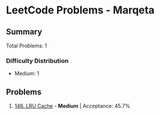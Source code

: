 # LeetCode Problems - Marqeta

## Summary
Total Problems: 1

### Difficulty Distribution

- Medium: 1

## Problems

1. [146. LRU Cache](https://leetcode.com/problems/lru-cache/) - **Medium** | Acceptance: 45.7%